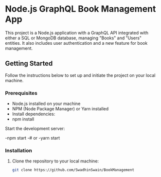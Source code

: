 # Node.js GraphQL Book Management App

This project is a Node.js application with a GraphQL API integrated with either a SQL or MongoDB database, managing "Books" and "Users" entities. It also includes user authentication and a new feature for book management.

## Getting Started

Follow the instructions below to set up and initiate the project on your local machine.

### Prerequisites

- Node.js installed on your machine
- NPM (Node Package Manager) or Yarn installed
- Install dependencies:
- npm install

Start the development server:

-npm start
-# or
-yarn start

### Installation

1. Clone the repository to your local machine:

   ```sh
   git clone https://github.com/SwadhinSwain/BookManagement
